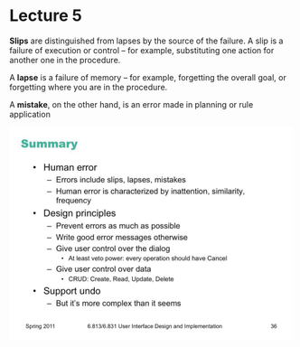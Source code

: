 # Lecture 5 

**Slips** are distinguished from lapses by the source of the failure. A slip is a failure of execution or control – for example, substituting one action for another one in the procedure.

 A **lapse** is a failure of memory – for example, forgetting the overall goal, or forgetting where you are in the procedure.

 A **mistake**, on the other hand, is an error made in planning or rule application

<img src="Lec5.assets/image-20200527153306795.png" alt="image-20200527153306795" style="zoom:50%;" />

